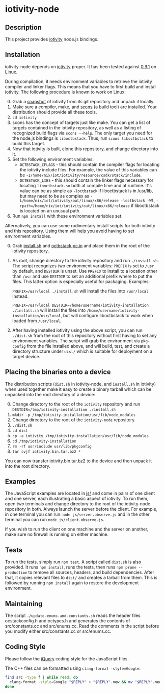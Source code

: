 # iotivity-node
## Description
This project provides [iotivity](http://iotivity.org/) node.js bindings.

## Installation

iotivity-node depends on [iotivity](http://iotivity.org/) proper. It has been tested against [0.9.1](https://gerrit.iotivity.org/gerrit/gitweb?p=iotivity.git;a=tree;hb=0.9.1) on Linux.

During compilation, it needs environment variables to retrieve the iotivity compiler and linker flags. This means that you have to first build and install iotivity. The following procedure is known to work on Linux:

0. Grab a [snapshot](https://gerrit.iotivity.org/gerrit/gitweb?p=iotivity.git;a=snapshot;h=0.9.1;sf=tgz) of iotivity from its git repository and unpack it locally.
0. Make sure a compiler, make, and [scons](http://www.scons.org/) (a build tool) are installed. Your distribution should provide all these tools.
0. ```cd iotivity```
0. scons has the concept of targets just like make. You can get a list of targets contained in the iotivity repository, as well as a listing of recognized build flags via ```scons --help```. The only target you need for the node.js bindings is ```liboctbstack```. Thus, run ```scons liboctbstack``` to build this target.
0. Now that iotivity is built, clone this repository, and change directory into it.
0. Set the following environment variables:
	* ```OCTBSTACK_CFLAGS``` - this should contain the compiler flags for locating the iotivity include files. For example, the value of this variables can be ```-I/home/nix/iot/iotivity/resource/csdk/stack/include```.
	* ```OCTBSTACK_LIBS``` - this should contain the linker flags necessary for locating ```liboctbstack.so``` both at compile time and at runtime. It's value can be as simple as ```-loctbstack``` if liboctbstack is in /usr/lib, but may need to be as complex as ```-L/home/nix/iot/iotivity/out/linux/x86/release -loctbstack -Wl,-rpath=/home/nix/iot/iotivity/out/linux/x86/release``` if liboctbstack is located on an unusual path.
0. Run ```npm install``` with these environment variables set.

Alternatively, you can use some rudimentary install scripts for both iotivity and this repository. Using them will help you avoid having to set environment variables.

0. Grab [install.sh](https://raw.githubusercontent.com/gabrielschulhof/iotivity/install/install.sh) and [octbstack.pc.in](https://raw.githubusercontent.com/gabrielschulhof/iotivity/install/octbstack.pc.in) and place them in the root of the iotivity repository.
0. As root, change directory to the iotivity repository and run ```./install.sh```. The script recognizes two environment variables: ```PREFIX``` is set to ```/usr``` by default, and ```DESTDIR``` is unset. Use ```PREFIX``` to install to a location other than ```/usr``` and use ```DESTDIR``` to set an additional prefix where to put the files. This latter option is especially useful for packaging. Examples:

    ```PREFIX=/usr/local ./install.sh``` will install the files into ```/usr/local``` instead.

    ```PREFIX=/usr/local DESTDIR=/home/username/iotivity-installation ./install.sh``` will install the files into ```/home/username/iotivity-installation/usr/local```, but will configure liboctbstack to work when loaded from ```/usr/local```.
0. After having installed iotivity using the above script, you can run ```./dist.sh``` from the root of this repository without first having to set any environment variables. The script will grab the environment via ```pkg-config``` from the file installed above, and will build, test, and create a directory structure under ```dist/``` which is suitable for deployment on a target device.

## Placing the binaries onto a device
The distribution scripts (```dist.sh``` in iotivity-node, and ```install.sh``` in iotivity) when used together make it easy to create a binary tarball which can be unpacked into the root directory of a device:

0. Change directory to the root of the ```iotivity``` repository and run ```DESTDIR=/tmp/iotivity-installation ./install.sh```
0. ```mkdir -p /tmp/iotivity-installation/usr/lib/node_modules```
0. Change directory to the root of the ```iotivity-node``` repository.
0. ```./dist.sh```
0. ```cd dist```
0. ```cp -a iotivity /tmp/iotivity-installation/usr/lib/node_modules```
0. ```cd /tmp/iotivity-installation```
0. ```rm -rf usr/include usr/lib/pkgconfig```
0. ```tar cvjf iotivity.bin.tar.bz2 *```

You can now transfer iotivity.bin.tar.bz2 to the device and then unpack it into the root directory.

## Examples

The JavaScript examples are located in [js/](./js/) and come in pairs of one client and one server, each illustrating a basic aspect of iotivity. To run them, open two terminals and change directory to the root of the iotivity-node repository in both. Always launch the server before the client. For example, in one terminal you can run ```node js/server.observe.js``` and in the other terminal you can run ```node js/client.observe.js```.

If you wish to run the client on one machine and the server on another, make sure no firewall is running on either machine.

## Tests

To run the tests, simply run ```npm test```. A script called ```dist.sh``` is also provided. It runs ```npm install```, runs the tests, then runs ```npm prune --production``` to remove all sources, headers, and build dependencies. After that, it copies relevant files to ```dist/``` and creates a tarball from them. This is followed by running ```npm install``` again to restore the development environment.

## Maintaining

The script ```./update-enums-and-constants.sh``` reads the header files ocstackconfig.h and octypes.h and generates the contents of src/constants.cc and src/enums.cc. Read the comments in the script before you modify either src/constants.cc or src/enums.cc.

## Coding Style
Please follow the [jQuery](http://contribute.jquery.org/style-guide/js/) coding style for the JavaScript files.

The C++ files can be formatted using ```clang-format -style=Google```:
```BASH
find src -type f | while read; do
  clang-format -style=Google "$REPLY" > "$REPLY".new && mv "$REPLY".new "$REPLY"
done
```

